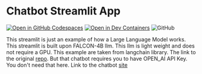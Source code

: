 # Chatbot Streamlit App

[![Open in GitHub Codespaces](https://github.com/codespaces/badge.svg)](https://codespaces.new/balnarendrasapa/chatbot)
[![Open in Dev Containers](https://img.shields.io/static/v1?label=Dev%20Containers&message=Open&color=blue&logo=visualstudiocode)](https://vscode.dev/redirect?url=vscode://ms-vscode-remote.remote-containers/cloneInVolume?url=https://github.com/balnarendrasapa/chatbot)
![GitHub](https://img.shields.io/github/license/balnarendrasapa/chatbot)

This streamlit is just an example of how a Large Language Model works. This streamlit is built upon FALCON-4B llm. This llm is light weight and does not require a GPU. 
This example are taken from langchain library. The link to the original [repo](https://github.com/langchain-ai/streamlit-agent/tree/main). But that chatbot requires you to have OPEN_AI API Key. You don't need that here. Link to the chatbot [site](https://chat-lang.streamlit.app/)
